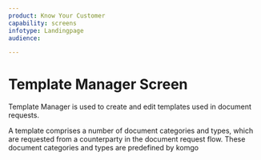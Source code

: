 ```yaml
---
product: Know Your Customer
capability: screens
infotype: Landingpage
audience:

---
```


# Template Manager Screen

Template Manager is used to create and edit templates used in document requests.

A template comprises a number of document categories and types, which are requested from a counterparty in the document request flow. These document categories and types are predefined by komgo